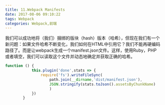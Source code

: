 ```yaml
---
title: 11.Webpack Manifests
date: 2017-08-06 09:10:22
tags: Webpack
categories: Webpack,前端
---
```



我们可以成功地将（我们）捆绑的版块（hash）版本（哈希），但现在我们有一个新问题：如果文件哈希不断变化，我们如何在HTML中引用它？我们不能再硬编码路径了。而是让webpack生成一个manifest.json文件。这样，使用Ruby，PHP或者填空，我们可以读取这个文件并动态地确定并获取正确的哈希。


```js
function () {
			this.plugin('done',stats => {
				require('fs').writeFileSync(
					path.join(__dirname,'dist/manifest.json'),
					JSON.stringify(stats.toJson().assetsByChunkName)
					)
			})
		}
```

